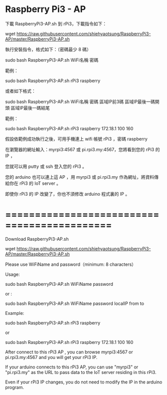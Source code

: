 # Raspberry Pi3 - AP

下載 RaspberryPi3-AP.sh 到 rPi3，下載指令如下：

wget  https://raw.githubusercontent.com/shiehyaotsung/RaspberryPi3-AP/master/RaspberryPi3-AP.sh

執行安裝指令，格式如下：（密碼最少  8 碼）

sudo  bash RaspberryPi3-AP.sh   WiFi名稱   密碼

範例：

sudo  bash RaspberryPi3-AP.sh   rPi3   raspberry

或者如下格式：

sudo  bash RaspberryPi3-AP.sh   WiFi名稱   密碼  區域IP前3碼  區域IP最後一碼開頭  區域IP最後一碼結尾

範例：

sudo  bash RaspberryPi3-AP.sh   rPi3   raspberry  172.18.1  100  160

假設依範例成功執行之後，可用手機連上 wifi 帳號 rPi3 ，密碼 raspberry

在瀏覽器的網址輸入：myrpi3:4567 或 pi.rpi3.my:4567，您將看到您的 rPi3 的 IP ，

您就可以用 putty 或 ssh 登入您的 rPi3 。

您的 arduino 也可以連上這 AP ，用 myrpi3 或 pi.rpi3.my 作為網址，將資料傳給你在 rPi3 的 IoT server 。

即使你 rPi3 的 IP 改變了，你也不須修改 arduino 程式裏的 IP 。

# ============================================

Download RaspberryPi3-AP.sh 

wget  https://raw.githubusercontent.com/shiehyaotsung/RaspberryPi3-AP/master/RaspberryPi3-AP.sh

Please use WiFiName and password（minimum: 8 characters）

Usage:

sudo  bash RaspberryPi3-AP.sh   WiFiName   password

or :

sudo  bash RaspberryPi3-AP.sh   WiFiName   password  localIP  from  to

Example:

sudo  bash RaspberryPi3-AP.sh   rPi3   raspberry

or

sudo  bash RaspberryPi3-AP.sh   rPi3   raspberry  172.18.1  100  160



After connect to this rPi3 AP , you can browse myrpi3:4567 or pi.rpi3.my:4567 and you will get your rPi3 IP. 

If your arduino connects to this rPi3 AP, you can use "myrpi3" or "pi.rpi3.my" as the URL to pass data to the IoT server residing in this rPi3.

Even if your rPi3 IP changes, you do not need to modify the IP in the arduino program.
